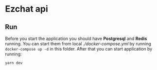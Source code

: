 # Ezchat api

## Run

Before you start the application you should have **Postgresql** and **Redis** running. You can start them from local *./docker-compose.yml* by running `docker-compose up -d` in this folder. After that you can start application by running:

```bash
yarn dev
```
